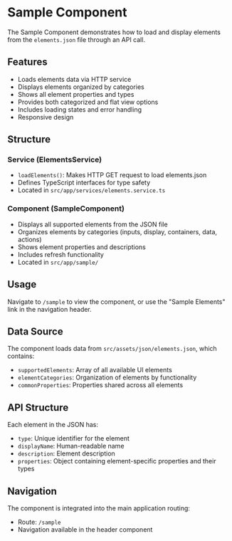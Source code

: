 # Sample Component

The Sample Component demonstrates how to load and display elements from the `elements.json` file through an API call.

## Features

- Loads elements data via HTTP service
- Displays elements organized by categories
- Shows all element properties and types
- Provides both categorized and flat view options
- Includes loading states and error handling
- Responsive design

## Structure

### Service (ElementsService)
- `loadElements()`: Makes HTTP GET request to load elements.json
- Defines TypeScript interfaces for type safety
- Located in `src/app/services/elements.service.ts`

### Component (SampleComponent)
- Displays all supported elements from the JSON file
- Organizes elements by categories (inputs, display, containers, data, actions)
- Shows element properties and descriptions
- Includes refresh functionality
- Located in `src/app/sample/`

## Usage

Navigate to `/sample` to view the component, or use the "Sample Elements" link in the navigation header.

## Data Source

The component loads data from `src/assets/json/elements.json`, which contains:
- `supportedElements`: Array of all available UI elements
- `elementCategories`: Organization of elements by functionality
- `commonProperties`: Properties shared across all elements

## API Structure

Each element in the JSON has:
- `type`: Unique identifier for the element
- `displayName`: Human-readable name
- `description`: Element description
- `properties`: Object containing element-specific properties and their types

## Navigation

The component is integrated into the main application routing:
- Route: `/sample`
- Navigation available in the header component